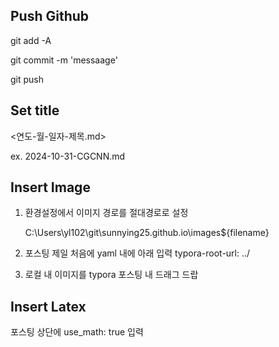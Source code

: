 



## Push Github

git add -A

git commit -m 'messaage'

git push



## Set title

<연도-월-일자-제목.md>

ex. 2024-10-31-CGCNN.md



## Insert Image

1. 환경설정에서 이미지 경로를 절대경로로 설정

   C:\Users\yl102\git\sunnying25.github.io\images\${filename}

2. 포스팅 제일 처음에 yaml 내에 아래 입력
   typora-root-url: ../

3. 로컬 내 이미지를 typora 포스팅 내 드래그 드랍



## Insert Latex

포스팅 상단에 use_math: true 입력

